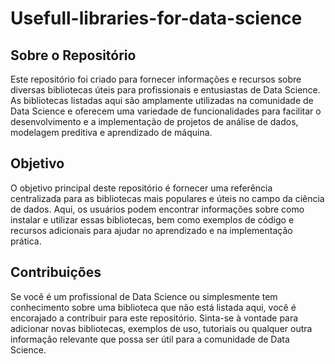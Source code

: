 # Usefull-libraries-for-data-science

## Sobre o Repositório

Este repositório foi criado para fornecer informações e recursos sobre diversas bibliotecas úteis para profissionais e entusiastas de Data Science. As bibliotecas listadas aqui são amplamente utilizadas na comunidade de Data Science e oferecem uma variedade de funcionalidades para facilitar o desenvolvimento e a implementação de projetos de análise de dados, modelagem preditiva e aprendizado de máquina.
## Objetivo

O objetivo principal deste repositório é fornecer uma referência centralizada para as bibliotecas mais populares e úteis no campo da ciência de dados. Aqui, os usuários podem encontrar informações sobre como instalar e utilizar essas bibliotecas, bem como exemplos de código e recursos adicionais para ajudar no aprendizado e na implementação prática.
## Contribuições

Se você é um profissional de Data Science ou simplesmente tem conhecimento sobre uma biblioteca que não está listada aqui, você é encorajado a contribuir para este repositório. Sinta-se à vontade para adicionar novas bibliotecas, exemplos de uso, tutoriais ou qualquer outra informação relevante que possa ser útil para a comunidade de Data Science.
